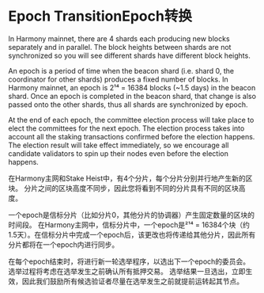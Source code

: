 # Epoch TransitionEpoch转换

In Harmony mainnet, there are 4 shards each producing new blocks separately and in parallel. The block heights between shards are not synchronized so you will see different shards have different block heights.

An epoch is a period of time when the beacon shard \(i.e. shard 0, the coordinator for other shards\) produces a fixed number of blocks. In Harmony mainnet, an epoch is 2¹⁴ = 16384 blocks \(~1.5 days\) in the beacon shard. Once an epoch is completed in the beacon shard, that change is also passed onto the other shards, thus all shards are synchronized by epoch.

At the end of each epoch, the committee election process will take place to elect the committees for the next epoch. The election process takes into account all the staking transactions confirmed before the election happens. The election result will take effect immediately, so we encourage all candidate validators to spin up their nodes even before the election happens.

在Harmony主网和Stake Heist中，有4个分片，每个分片分别并行地产生新的区块。 分片之间的区块高度不同步，因此您将看到不同的分片具有不同的区块高度。

一个epoch是信标分片（比如分片0，其他分片的协调器）产生固定数量的区块的时间段。 在Harmony主网中，信标分片中，一个epoch是²¹⁴ = 16384个块（约1.5天）。在信标分片中完成一个epoch后，该更改也将传递给其他分片，因此所有分片都将在一个epoch内进行同步。

在每个epoch结束时，将进行新一轮选举程序，以选出下一个epoch的委员会。 选举过程将考虑在选举发生之前确认所有抵押交易。 选举结果一旦选出，立即生效，因此我们鼓励所有候选验证者尽量在选举发生之前就提前运转起其节点。

